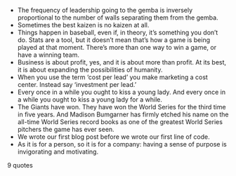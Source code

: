  - The frequency of leadership going to the gemba is inversely proportional to the number of walls separating them from the gemba.
 - Sometimes the best kaizen is no kaizen at all.
 - Things happen in baseball, even if, in theory, it’s something you don’t do. Stats are a tool, but it doesn’t mean that’s how a game is being played at that moment. There’s more than one way to win a game, or have a winning team.
 - Business is about profit, yes, and it is about more than profit. At its best, it is about expanding the possibilities of humanity.
 - When you use the term ‘cost per lead’ you make marketing a cost center. Instead say ‘investment per lead.’
 - Every once in a while you ought to kiss a young lady. And every once in a while you ought to kiss a young lady for a while.
 - The Giants have won. They have won the World Series for the third time in five years. And Madison Bumgarner has firmly etched his name on the all-time World Series record books as one of the greatest World Series pitchers the game has ever seen.
 - We wrote our first blog post before we wrote our first line of code.
 - As it is for a person, so it is for a company: having a sense of purpose is invigorating and motivating.

9 quotes